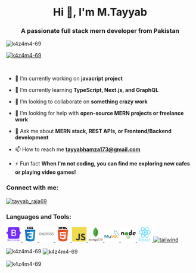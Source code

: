 <h1 align="center">Hi 👋, I'm M.Tayyab</h1>
<h3 align="center">A passionate full stack mern developer from Pakistan</h3>

<p align="left"> <img src="https://komarev.com/ghpvc/?username=k4z4m4-69&label=Profile%20views&color=0e75b6&style=flat" alt="k4z4m4-69" /> </p>

<p align="left"> <a href="https://github.com/ryo-ma/github-profile-trophy"><img src="https://github-profile-trophy.vercel.app/?username=k4z4m4-69" alt="k4z4m4-69" /></a> </p>

<p align="left"> <a href="https://twitter.com/" target="blank"><img src="https://img.shields.io/twitter/follow/?logo=twitter&style=for-the-badge" alt="" /></a> </p>

- 🔭 I’m currently working on **javacript project**

- 🌱 I’m currently learning **TypeScript, Next.js, and GraphQL**

- 👯 I’m looking to collaborate on **something crazy work**

- 🤝 I’m looking for help with **open-source MERN projects or freelance work**

- 💬 Ask me about **MERN stack, REST APIs, or Frontend/Backend development**

- 📫 How to reach me **tayyabhamza173@gmail.com**

- ⚡ Fun fact **When I'm not coding, you can find me exploring new cafes or playing video games!**

<h3 align="left">Connect with me:</h3>
<p align="left">
<a href="https://instagram.com/tayyab_raja69" target="blank"><img align="center" src="https://raw.githubusercontent.com/rahuldkjain/github-profile-readme-generator/master/src/images/icons/Social/instagram.svg" alt="tayyab_raja69" height="30" width="40" /></a>
</p>

<h3 align="left">Languages and Tools:</h3>
<p align="left"> <a href="https://getbootstrap.com" target="_blank" rel="noreferrer"> <img src="https://raw.githubusercontent.com/devicons/devicon/master/icons/bootstrap/bootstrap-plain-wordmark.svg" alt="bootstrap" width="40" height="40"/> </a> <a href="https://www.w3schools.com/css/" target="_blank" rel="noreferrer"> <img src="https://raw.githubusercontent.com/devicons/devicon/master/icons/css3/css3-original-wordmark.svg" alt="css3" width="40" height="40"/> </a> <a href="https://expressjs.com" target="_blank" rel="noreferrer"> <img src="https://raw.githubusercontent.com/devicons/devicon/master/icons/express/express-original-wordmark.svg" alt="express" width="40" height="40"/> </a> <a href="https://www.w3.org/html/" target="_blank" rel="noreferrer"> <img src="https://raw.githubusercontent.com/devicons/devicon/master/icons/html5/html5-original-wordmark.svg" alt="html5" width="40" height="40"/> </a> <a href="https://developer.mozilla.org/en-US/docs/Web/JavaScript" target="_blank" rel="noreferrer"> <img src="https://raw.githubusercontent.com/devicons/devicon/master/icons/javascript/javascript-original.svg" alt="javascript" width="40" height="40"/> </a> <a href="https://www.mongodb.com/" target="_blank" rel="noreferrer"> <img src="https://raw.githubusercontent.com/devicons/devicon/master/icons/mongodb/mongodb-original-wordmark.svg" alt="mongodb" width="40" height="40"/> </a> <a href="https://www.mysql.com/" target="_blank" rel="noreferrer"> <img src="https://raw.githubusercontent.com/devicons/devicon/master/icons/mysql/mysql-original-wordmark.svg" alt="mysql" width="40" height="40"/> </a> <a href="https://nodejs.org" target="_blank" rel="noreferrer"> <img src="https://raw.githubusercontent.com/devicons/devicon/master/icons/nodejs/nodejs-original-wordmark.svg" alt="nodejs" width="40" height="40"/> </a> <a href="https://reactjs.org/" target="_blank" rel="noreferrer"> <img src="https://raw.githubusercontent.com/devicons/devicon/master/icons/react/react-original-wordmark.svg" alt="react" width="40" height="40"/> </a> <a href="https://tailwindcss.com/" target="_blank" rel="noreferrer"> <img src="https://www.vectorlogo.zone/logos/tailwindcss/tailwindcss-icon.svg" alt="tailwind" width="40" height="40"/> </a> </p>

<p><img align="left" src="https://github-readme-stats.vercel.app/api/top-langs?username=k4z4m4-69&show_icons=true&locale=en&layout=compact" alt="k4z4m4-69" /></p>

<p>&nbsp;<img align="center" src="https://github-readme-stats.vercel.app/api?username=k4z4m4-69&show_icons=true&locale=en" alt="k4z4m4-69" /></p>

<p><img align="center" src="https://github-readme-streak-stats.herokuapp.com/?user=k4z4m4-69&" alt="k4z4m4-69" /></p>
